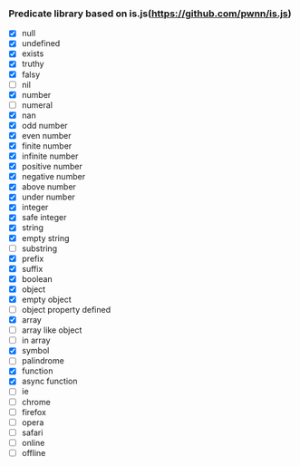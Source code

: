### Predicate library based on is.js(https://github.com/pwnn/is.js)

- [x] null
- [x] undefined
- [x] exists
- [x] truthy
- [x] falsy
- [ ] nil
- [x] number
- [ ] numeral
- [x] nan
- [x] odd number
- [x] even number
- [x] finite number
- [x] infinite number
- [x] positive number
- [x] negative number
- [x] above number
- [x] under number
- [x] integer
- [x] safe integer
- [x] string
- [x] empty string
- [ ] substring
- [x] prefix
- [x] suffix
- [x] boolean
- [x] object
- [x] empty object
- [ ] object property defined
- [x] array
- [ ] array like object
- [ ] in array
- [x] symbol
- [ ] palindrome
- [x] function
- [x] async function
- [ ] ie
- [ ] chrome
- [ ] firefox
- [ ] opera
- [ ] safari
- [ ] online
- [ ] offline